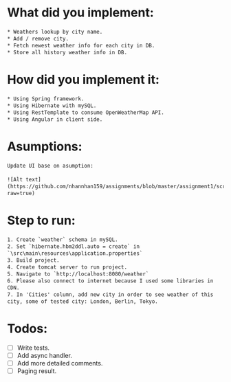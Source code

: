 # What did you implement:

	* Weathers lookup by city name.
	* Add / remove city.
	* Fetch newest weather info for each city in DB.
	* Store all history weather info in DB.

# How did you implement it:

	* Using Spring framework.
	* Using Hibernate with mySQL.
	* Using RestTemplate to consume OpenWeatherMap API.
	* Using Angular in client side.

# Asumptions:

	Update UI base on asumption: 
	
	![Alt text](https://github.com/nhannhan159/assignments/blob/master/assignment1/screenshot.PNG?raw=true)

# Step to run:

	1. Create `weather` schema in mySQL.
	2. Set `hibernate.hbm2ddl.auto = create` in `\src\main\resources\application.properties`
	3. Build project.
	4. Create tomcat server to run project.
	5. Navigate to `http://localhost:8080/weather`
	6. Please also connect to internet because I used some libraries in CDN.
	7. In 'Cities' column, add new city in order to see weather of this city, some of tested city: London, Berlin, Tokyo.

# Todos:

 - [ ] Write tests.
 - [ ] Add async handler.
 - [ ] Add more detailed comments.
 - [ ] Paging result.
